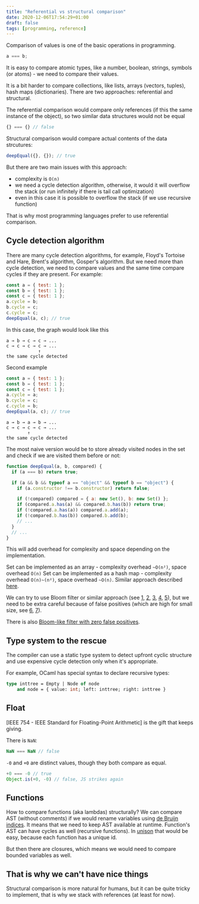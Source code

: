 ```yaml
---
title: "Referential vs structural comparison"
date: 2020-12-06T17:54:29+01:00
draft: false
tags: [programming, reference]
---
```


Comparison of values is one of the basic operations in programming.

```js
a === b;
```

It is easy to compare atomic types, like a number, boolean, strings, symbols (or atoms) - we need to compare their values.

It is a bit harder to compare collections, like lists, arrays (vectors, tuples), hash maps (dictionaries). There are two approaches: referential and structural.

The referential comparison would compare only references (if this the same instance of the object), so two similar data structures would not be equal

```js
{} === {} // false
```

Structural comparison would compare actual contents of the data strcutures:

```js
deepEqual({}, {}); // true
```

But there are two main issues with this approach:

- complexity is `O(n)`
- we need a cycle detection algorithm, otherwise, it would it will overflow the stack (or run infinitely if there is tail call optimization)
- even in this case it is possible to overflow the stack (if we use recursive function)

That is why most programming languages prefer to use referential comparison.

## Cycle detection algorithm

There are many cycle detection algorithms, for example, Floyd's Tortoise and Hare, Brent's algorithm, Gosper's algorithm. But we need more than cycle detection, we need to compare values and the same time compare cycles if they are present. For example:

```js
const a = { test: 1 };
const b = { test: 1 };
const c = { test: 1 };
a.cycle = b;
b.cycle = c;
c.cycle = c;
deepEqual(a, c); // true
```

In this case, the graph would look like this

```text
a → b → c → c → ...
c → c → c → c → ...
            ↑
the same cycle detected
```

Second example

```js
const a = { test: 1 };
const b = { test: 1 };
const c = { test: 1 };
a.cycle = a;
b.cycle = c;
c.cycle = b;
deepEqual(a, c); // true
```

```text
a → b → a → b → ...
c → c → c → c → ...
        ↑
the same cycle detected
```

The most naive version would be to store already visited nodes in the set and check if we are visited them before or not:

```js
function deepEqual(a, b, compared) {
  if (a === b) return true;

  if (a && b && typeof a == "object" && typeof b == "object") {
    if (a.constructor !== b.constructor) return false;

    if (!compared) compared = { a: new Set(), b: new Set() };
    if (compared.a.has(a) && compared.b.has(b)) return true;
    if (!compared.a.has(a)) compared.a.add(a);
    if (!compared.b.has(b)) compared.b.add(b);
    // ...
  }
  // ...
}
```

This will add overhead for complexity and space depending on the implementation.

Set can be implemented as an array - complexity overhead `~O(n²)`, space overhead `O(n)`
Set can be implemented as a hash map - complexity overhead `O(n)~(n²)`, space overhead `~O(n)`. Similar approach described [here](https://cs.stackexchange.com/questions/24118/is-there-an-anti-bloom-filter).

We can try to use Bloom filter or similar approach (see [1](https://arxiv.org/pdf/1902.07353.pdf), [2](https://www.hindawi.com/journals/mpe/2013/516298/), [3](http://www.vldb.org/pvldb/vol13/p197-wang.pdf), [4](https://www.itu.dk/people/pagh/papers/bloom.pdf), [5](https://arxiv.org/pdf/1912.08258.pdf)), but we need to be extra careful because of false positives (which are high for small size, see [6](https://tsapps.nist.gov/publication/get_pdf.cfm?pub_id=903775), [7](https://blog.cloudflare.com/when-bloom-filters-dont-bloom/)).

There is also [Bloom-like filter with zero false positives](http://lendulet.tmit.bme.hu/lendulet_website/wp-content/papercite-data/pdf/kiss2018bloom.pdf).

## Type system to the rescue

The compiler can use a static type system to detect upfront cyclic structure and use expensive cycle detection only when it's appropriate.

For example, OCaml has special syntax to declare recursive types:

```ocaml
type inttree = Empty | Node of node
    and node = { value: int; left: inttree; right: inttree }
```

## Float

[IEEE 754 - IEEE Standard for Floating-Point Arithmetic] is the gift that keeps giving.

There is `NaN`:

```js
NaN === NaN // false
```

`-0` and `+0` are distinct values, though they both compare as equal.

```js
+0 === -0 // true
Object.is(+0, -0) // false, JS strikes again
```

## Functions

How to compare functions (aka lambdas) structurally? We can compare AST (without comments) if we would rename variables using [de Bruijn indices](https://blog.jez.io/variables-and-binding/). It means that we need to keep AST available at runtime. Function's AST can have cycles as well (recursive functions). In [unison](https://www.unisonweb.org/) that would be easy, because each function has a unique id.

But then there are closures, which means we would need to compare bounded variables as well.

## That is why we can't have nice things

Structural comparison is more natural for humans, but it can be quite tricky to implement, that is why we stack with references (at least for now).